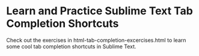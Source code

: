 # Learn and Practice Sublime Text Tab Completion Shortcuts

Check out the exercises in html-tab-completion-excercises.html to learn some cool tab completion shortcuts in Sublime Text.
